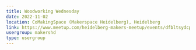 ```yaml
---
title: Woodworking Wednesday
date: 2022-11-02
location: CoMakingSpace (Makerspace Heidelberg), Heidelberg
link: https://www.meetup.com/heidelberg-makers-meetup/events/dfbltsydcpbdb/
usergroup: makershd
type: usergroup
---
```

